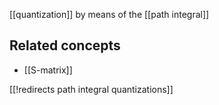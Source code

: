 
[[quantization]] by means of the [[path integral]]

## Related concepts

* [[S-matrix]]

[[!redirects path integral quantizations]]
